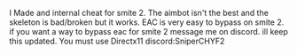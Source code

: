 I Made and internal cheat for smite 2. The aimbot isn't the best and the skeleton is bad/broken but it works. EAC is very easy to bypass on smite 2. if you want a way to bypass eac for smite 2 message me on discord. ill keep this updated. You must use Directx11
discord:SniperCHYF2
